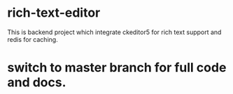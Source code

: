 # rich-text-editor
This is backend project which integrate ckeditor5 for rich text support  and redis for caching.

# switch to master branch for full code and docs.
